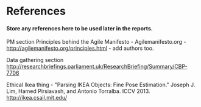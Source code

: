 # References
#### Store any references here to be used later in the reports.


PM section
Principles behind the Agile Manifesto - Agilemanifesto.org - 	http://agilemanifesto.org/principles.html - add authors too.

Data gathering section
http://researchbriefings.parliament.uk/ResearchBriefing/Summary/CBP-7706

Ethical
Ikea thing - "Parsing IKEA Objects: Fine Pose Estimation." Joseph J. Lim, Hamed Pirsiavash, and Antonio Torralba. ICCV 2013.
http://ikea.csail.mit.edu/